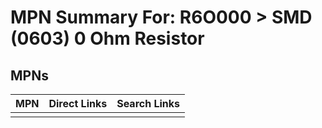 



# MPN Summary For: R6O000 > SMD (0603) 0 Ohm Resistor

## MPNs
  

|MPN|Direct Links|Search Links|
| :--- | :--- | :--- |
||||
